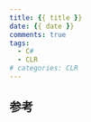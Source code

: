 ```yaml
---
title: {{ title }}
date: {{ date }}
comments: true
tags:
  - C#
  - CLR
# categories: CLR
---
```


<!--more-->

## 参考

